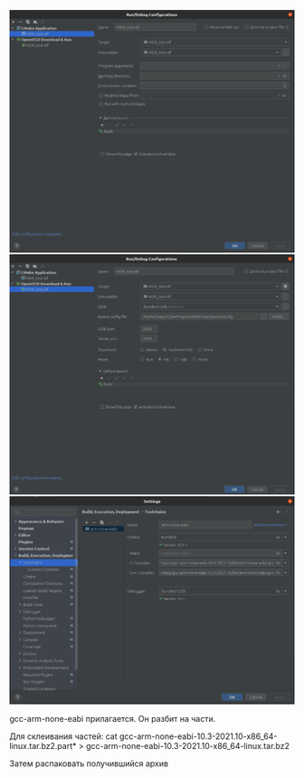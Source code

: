 ![img.png](img.png)
![img_1.png](img_1.png)
![img_2.png](img_2.png)

gcc-arm-none-eabi прилагается. Он разбит на части.

Для склеивания частей: cat gcc-arm-none-eabi-10.3-2021.10-x86_64-linux.tar.bz2.part* > gcc-arm-none-eabi-10.3-2021.10-x86_64-linux.tar.bz2

Затем распаковать получившийся архив
